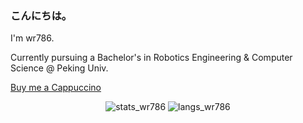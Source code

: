 ### こんにちは。

I'm wr786.

Currently pursuing a Bachelor's in Robotics Engineering & Computer Science @ Peking Univ.

[Buy me a Cappuccino](https://wr786.github.io/images/tmp/givememoney.png)

<div align="center">
  <img src="https://github-readme-stats.vercel.app/api?username=wr786&show_icons=true&icon_color=6600FF&title_color=6600FF" alt="stats_wr786">
  <img src="https://github-readme-stats.vercel.app/api/top-langs/?username=wr786&layout=compact&icon_color=6600FF&title_color=6600FF" alt="langs_wr786">
</div>
